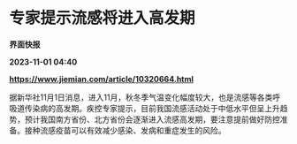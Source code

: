 # 专家提示流感将进入高发期
**界面快报**

**2023-11-01 04:40**

**https://www.jiemian.com/article/10320664.html**

据新华社11月1日消息，进入11月，秋冬季气温变化幅度较大，也是流感等各类呼吸道传染病的高发期。疾控专家提示，目前我国流感活动处于中低水平但呈上升趋势，预计我国南方省份、北方省份会逐渐进入流感高发期，要注意提前做好防控准备。接种流感疫苗可以有效减少感染、发病和重症发生的风险。